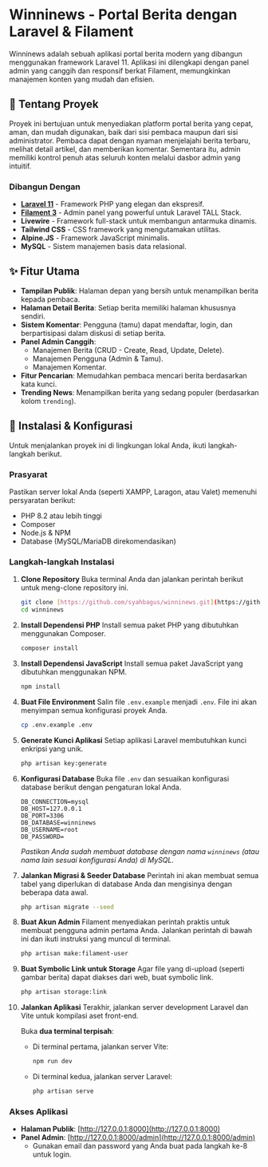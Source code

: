 # Winninews - Portal Berita dengan Laravel & Filament

Winninews adalah sebuah aplikasi portal berita modern yang dibangun menggunakan framework Laravel 11. Aplikasi ini dilengkapi dengan panel admin yang canggih dan responsif berkat Filament, memungkinkan manajemen konten yang mudah dan efisien.

## 🌟 Tentang Proyek

Proyek ini bertujuan untuk menyediakan platform portal berita yang cepat, aman, dan mudah digunakan, baik dari sisi pembaca maupun dari sisi administrator. Pembaca dapat dengan nyaman menjelajahi berita terbaru, melihat detail artikel, dan memberikan komentar. Sementara itu, admin memiliki kontrol penuh atas seluruh konten melalui dasbor admin yang intuitif.

### Dibangun Dengan

-   [**Laravel 11**](https://laravel.com/) - Framework PHP yang elegan dan ekspresif.
-   [**Filament 3**](https://filamentphp.com/) - Admin panel yang powerful untuk Laravel TALL Stack.
-   **Livewire** - Framework full-stack untuk membangun antarmuka dinamis.
-   **Tailwind CSS** - CSS framework yang mengutamakan utilitas.
-   **Alpine.JS** - Framework JavaScript minimalis.
-   **MySQL** - Sistem manajemen basis data relasional.

## ✨ Fitur Utama

-   **Tampilan Publik**: Halaman depan yang bersih untuk menampilkan berita kepada pembaca.
-   **Halaman Detail Berita**: Setiap berita memiliki halaman khususnya sendiri.
-   **Sistem Komentar**: Pengguna (tamu) dapat mendaftar, login, dan berpartisipasi dalam diskusi di setiap berita.
-   **Panel Admin Canggih**:
    -   Manajemen Berita (CRUD - Create, Read, Update, Delete).
    -   Manajemen Pengguna (Admin & Tamu).
    -   Manajemen Komentar.
-   **Fitur Pencarian**: Memudahkan pembaca mencari berita berdasarkan kata kunci.
-   **Trending News**: Menampilkan berita yang sedang populer (berdasarkan kolom `trending`).

## 🚀 Instalasi & Konfigurasi

Untuk menjalankan proyek ini di lingkungan lokal Anda, ikuti langkah-langkah berikut.

### Prasyarat

Pastikan server lokal Anda (seperti XAMPP, Laragon, atau Valet) memenuhi persyaratan berikut:

-   PHP 8.2 atau lebih tinggi
-   Composer
-   Node.js & NPM
-   Database (MySQL/MariaDB direkomendasikan)

### Langkah-langkah Instalasi

1.  **Clone Repository**
    Buka terminal Anda dan jalankan perintah berikut untuk meng-clone repository ini.

    ```bash
    git clone [https://github.com/syahbagus/winninews.git](https://github.com/syahbagus/winninews.git)
    cd winninews
    ```

2.  **Install Dependensi PHP**
    Install semua paket PHP yang dibutuhkan menggunakan Composer.

    ```bash
    composer install
    ```

3.  **Install Dependensi JavaScript**
    Install semua paket JavaScript yang dibutuhkan menggunakan NPM.

    ```bash
    npm install
    ```

4.  **Buat File Environment**
    Salin file `.env.example` menjadi `.env`. File ini akan menyimpan semua konfigurasi proyek Anda.

    ```bash
    cp .env.example .env
    ```

5.  **Generate Kunci Aplikasi**
    Setiap aplikasi Laravel membutuhkan kunci enkripsi yang unik.

    ```bash
    php artisan key:generate
    ```

6.  **Konfigurasi Database**
    Buka file `.env` dan sesuaikan konfigurasi database berikut dengan pengaturan lokal Anda.

    ```
    DB_CONNECTION=mysql
    DB_HOST=127.0.0.1
    DB_PORT=3306
    DB_DATABASE=winninews
    DB_USERNAME=root
    DB_PASSWORD=
    ```

    _Pastikan Anda sudah membuat database dengan nama `winninews` (atau nama lain sesuai konfigurasi Anda) di MySQL._

7.  **Jalankan Migrasi & Seeder Database**
    Perintah ini akan membuat semua tabel yang diperlukan di database Anda dan mengisinya dengan beberapa data awal.

    ```bash
    php artisan migrate --seed
    ```

8.  **Buat Akun Admin**
    Filament menyediakan perintah praktis untuk membuat pengguna admin pertama Anda. Jalankan perintah di bawah ini dan ikuti instruksi yang muncul di terminal.

    ```bash
    php artisan make:filament-user
    ```

9.  **Buat Symbolic Link untuk Storage**
    Agar file yang di-upload (seperti gambar berita) dapat diakses dari web, buat symbolic link.

    ```bash
    php artisan storage:link
    ```

10. **Jalankan Aplikasi**
    Terakhir, jalankan server development Laravel dan Vite untuk kompilasi aset front-end.

    Buka **dua terminal terpisah**:

    -   Di terminal pertama, jalankan server Vite:

        ```bash
        npm run dev
        ```

    -   Di terminal kedua, jalankan server Laravel:
        ```bash
        php artisan serve
        ```

### Akses Aplikasi

-   **Halaman Publik**: [http://127.0.0.1:8000](http://127.0.0.1:8000)
-   **Panel Admin**: [http://127.0.0.1:8000/admin](http://127.0.0.1:8000/admin)
    -   Gunakan email dan password yang Anda buat pada langkah ke-8 untuk login.
